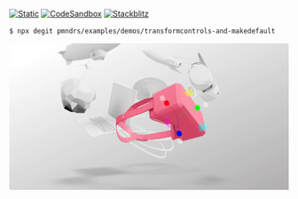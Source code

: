 [![Static](https://img.shields.io/badge/demo-%23646CFF.svg?logo=html5&logoColor=white)](https://pmndrs.github.io/examples/transformcontrols-and-makedefault)
[![CodeSandbox](https://img.shields.io/badge/codesandbox-040404?logo=codesandbox&logoColor=DBDBDB)](https://codesandbox.io/s/github/pmndrs/examples/tree/main/demos/transformcontrols-and-makedefault)
[![Stackblitz](https://img.shields.io/badge/stackblitz-fff?logo=Stackblitz&logoColor=1389FD)](https://stackblitz.com/github/pmndrs/examples/tree/main/demos/transformcontrols-and-makedefault)

```sh
$ npx degit pmndrs/examples/demos/transformcontrols-and-makedefault
```

![](thumbnail.webp)
